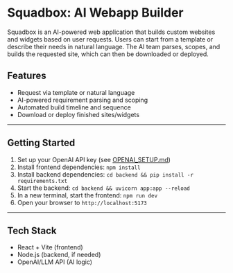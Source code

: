# Squadbox: AI Webapp Builder

Squadbox is an AI-powered web application that builds custom websites and widgets based on user requests. Users can start from a template or describe their needs in natural language. The AI team parses, scopes, and builds the requested site, which can then be downloaded or deployed.

## Features
- Request via template or natural language
- AI-powered requirement parsing and scoping
- Automated build timeline and sequence
- Download or deploy finished sites/widgets

---

## Getting Started
1. Set up your OpenAI API key (see [OPENAI_SETUP.md](OPENAI_SETUP.md))
2. Install frontend dependencies: `npm install`
3. Install backend dependencies: `cd backend && pip install -r requirements.txt`
4. Start the backend: `cd backend && uvicorn app:app --reload`
5. In a new terminal, start the frontend: `npm run dev`
6. Open your browser to `http://localhost:5173`

---

## Tech Stack
- React + Vite (frontend)
- Node.js (backend, if needed)
- OpenAI/LLM API (AI logic)